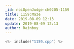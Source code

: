 ```yaml
---
_id: noiOpenJudge-ch0205-1159
title: 1159:Maze
date: 2019-08-09 12:13
update: 2019-08-09 12:13
author: Rainboy
---
```


```c
<%- include("1159.cpp") %>
```

